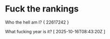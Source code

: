 # Fuck the rankings

Who the hell am I?
{ 22617242 }

What fucking year is it?
[ 2025-10-16T08:43:20Z ]
